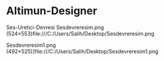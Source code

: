 # Altimun-Designer
 Ses-Uretici-Devresi
Sesdevreresim.png (524×553)file:///C:/Users/Salih/Desktop/Sesdevreresim.png

Sesdevreresim1.png (492×525)]file:///C:/Users/Salih/Desktop/Sesdevreresim1.png

